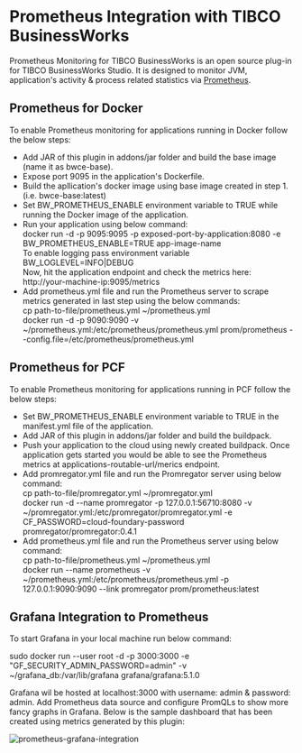 # Prometheus Integration with TIBCO BusinessWorks

Prometheus Monitoring for TIBCO BusinessWorks is an open source plug-in for TIBCO BusinessWorks Studio. It is designed to monitor JVM, application's activity & process related statistics via [Prometheus](https://prometheus.io).

## Prometheus for Docker

To enable Prometheus monitoring for applications running in Docker follow the below steps:
* Add JAR of this plugin in addons/jar folder and build the base image (name it as bwce-base).
* Expose port 9095 in the application's Dockerfile.
* Build the apllication's docker image using base image created in step 1. (i.e. bwce-base:latest)
* Set BW_PROMETHEUS_ENABLE environment variable to TRUE while running the Docker image of the application.
* Run your application using below command: <br/>
docker run -d -p 9095:9095 -p exposed-port-by-application:8080 -e BW_PROMETHEUS_ENABLE=TRUE app-image-name <br/>
To enable logging pass environment variable BW_LOGLEVEL=INFO|DEBUG <br/>
Now, hit the application endpoint and check the metrics here: http://your-machine-ip:9095/metrics
* Add prometheus.yml file and run the Prometheus server to scrape metrics generated in last step using the below commands: <br/>
cp path-to-file/prometheus.yml ~/prometheus.yml <br/> 
docker run -d -p 9090:9090 -v ~/prometheus.yml:/etc/prometheus/prometheus.yml prom/prometheus --config.file=/etc/prometheus/prometheus.yml

## Prometheus for PCF

To enable Prometheus monitoring for applications running in PCF follow the below steps:
* Set BW_PROMETHEUS_ENABLE environment variable to TRUE in the manifest.yml file of the application.
* Add JAR of this plugin in addons/jar folder and build the buildpack.
* Push your application to the cloud using newly created buildpack. Once application gets started you would be able to see the Prometheus metrics at applications-routable-url/merics endpoint.
* Add promregator.yml file and run the Promregator server using below command: <br/> 
cp path-to-file/promregator.yml ~/promregator.yml <br/> 
docker run -d --name promregator -p 127.0.0.1:56710:8080 -v ~/promregator.yml:/etc/promregator/promregator.yml -e CF_PASSWORD=cloud-foundary-password promregator/promregator:0.4.1
* Add prometheus.yml file and run the Prometheus server using below command: <br/>
cp path-to-file/prometheus.yml ~/prometheus.yml <br/> 
docker run --name prometheus -v ~/prometheus.yml:/etc/prometheus/prometheus.yml -p 127.0.0.1:9090:9090 --link promregator prom/prometheus:latest

## Grafana Integration to Prometheus

To start Grafana in your local machine run below command:

sudo docker run --user root -d -p 3000:3000 -e "GF_SECURITY_ADMIN_PASSWORD=admin" -v ~/grafana_db:/var/lib/grafana grafana/grafana:5.1.0

Grafana wil be hosted at localhost:3000 with username: admin & password: admin. Add Prometheus data source and configure PromQLs to show more fancy graphs in Grafana. Below is the sample dashboard that has been created using metrics generated by this plugin:

![prometheus-grafana-integration](https://user-images.githubusercontent.com/44194609/49129290-25ce8180-f2f5-11e8-80f0-ea54f121cadd.png)
